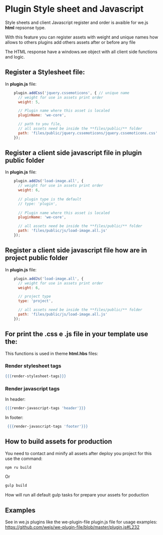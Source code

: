 # Plugin Style sheet and Javascript

Style sheets and client Javascript register and order is avaible for we.js **html** repsonse type.
 
With this feature you can register assets with weight and unique names how allows to others plugins add others assets after or before any file

The HTML response have a windows.we object with all client side functions and logic.

## Register a Stylesheet file:

In **plugin.js** file:

```js
    plugin.addCss('jquery.cssemoticons', { // unique name
      // weight for use in assets print order
      weight: 5, 

      // Plugin name where this asset is localed
      pluginName: 'we-core',

      // path to you file, 
      // all assets need be inside the **files/public/** folder
      path: 'files/public/jquery.cssemoticons/jquery.cssemoticons.css'
    });
```

## Register a client side javascript file in plugin public folder

In **plugin.js** file:

```js
    plugin.addJs('load-image.all', {
      // weight for use in assets print order    
      weight: 6, 
      
      // plugin type is the default
      // type: 'plugin',
      
      // Plugin name where this asset is localed
      pluginName: 'we-core',

      // all assets need be inside the **files/public/** folder
      path: 'files/public/js/load-image.all.js'
    });
```

## Register a client side javascript file how are in project public folder

In **plugin.js** file:

```js
    plugin.addJs('load-image.all', {
      // weight for use in assets print order    
      weight: 6, 

      // project type
      type: 'project',

      // all assets need be inside the **files/public/** folder
      path: 'files/public/js/load-image.all.js'
    });
```


## For print the .css e .js file in your template use the:

This functions is used in theme **html.hbs** files:

### Render stylesheet tags

```hbs
{{{render-stylesheet-tags}}}
```

### Render javascript tags

In header:

```hbs
{{{render-javascript-tags 'header'}}}
```

In footer:

```hbs
 {{{render-javascript-tags 'footer'}}}
```

## How to build assets for production

You need to contact and minify all assets after deploy you project for this use the command:

```sh
npm ru build
```

Or 

```sh
gulp build
```

How will run all default gulp tasks for prepare your assets for poduction

## Examples

See in we.js plugins like the we-plugin-file plugin.js file for usage examples: 
https://github.com/wejs/we-plugin-file/blob/master/plugin.js#L232
